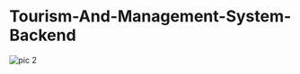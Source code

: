 # Tourism-And-Management-System-Backend
![pic 2](https://github.com/220030370/Tourism-And-Management-System-Backend/assets/162863275/53df6dd1-e12d-4ff6-a49b-12fb134341d6)
